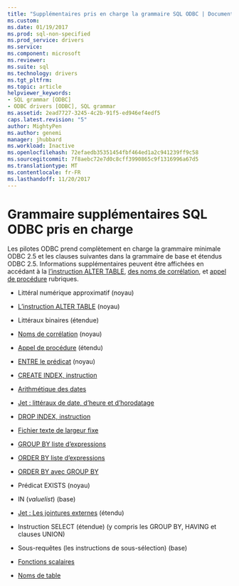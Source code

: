 ```yaml
---
title: "Supplémentaires pris en charge la grammaire SQL ODBC | Documents Microsoft"
ms.custom: 
ms.date: 01/19/2017
ms.prod: sql-non-specified
ms.prod_service: drivers
ms.service: 
ms.component: microsoft
ms.reviewer: 
ms.suite: sql
ms.technology: drivers
ms.tgt_pltfrm: 
ms.topic: article
helpviewer_keywords:
- SQL grammar [ODBC]
- ODBC drivers [ODBC], SQL grammar
ms.assetid: 2ead7727-3245-4c2b-91f5-ed946ef4edf5
caps.latest.revision: "5"
author: MightyPen
ms.author: genemi
manager: jhubbard
ms.workload: Inactive
ms.openlocfilehash: 72efaedb35351454fbf464ed1a2c941239ff9c58
ms.sourcegitcommit: 7f8aebc72e7d0c8cff3990865c9f1316996a67d5
ms.translationtype: MT
ms.contentlocale: fr-FR
ms.lasthandoff: 11/20/2017
---
```

# <a name="additional-supported-odbc-sql-grammar"></a>Grammaire supplémentaires SQL ODBC pris en charge
Les pilotes ODBC prend complètement en charge la grammaire minimale ODBC 2.5 et les clauses suivantes dans la grammaire de base et étendus ODBC 2.5. Informations supplémentaires peuvent être affichées en accédant à la [l’instruction ALTER TABLE](../../odbc/microsoft/alter-table-statement.md), [des noms de corrélation](../../odbc/microsoft/correlation-names.md), et [appel de procédure](../../odbc/microsoft/procedure-invocation.md) rubriques.  
  
-   Littéral numérique approximatif (noyau)  
  
-   [L’instruction ALTER TABLE](../../odbc/microsoft/alter-table-statement.md) (noyau)  
  
-   Littéraux binaires (étendue)  
  
-   [Noms de corrélation](../../odbc/microsoft/correlation-names.md) (noyau)  
  
-   [Appel de procédure](../../odbc/microsoft/procedure-invocation.md) (étendu)  
  
-   [ENTRE le prédicat](../../odbc/microsoft/between-predicate.md) (noyau)  
  
-   [CREATE INDEX, instruction](../../odbc/microsoft/create-index-statement.md)  
  
-   [Arithmétique des dates](../../odbc/microsoft/date-arithmetic.md)  
  
-   [Jet : littéraux de date, d’heure et d’horodatage](../../odbc/microsoft/jet-date-time-and-timestamp-literals.md)  
  
-   [DROP INDEX, instruction](../../odbc/microsoft/drop-index-statement.md)  
  
-   [Fichier texte de largeur fixe](../../odbc/microsoft/fixed-width-text-file.md)  
  
-   [GROUP BY liste d’expressions](../../odbc/microsoft/group-by-expression-list.md)  
  
-   [ORDER BY liste d’expressions](../../odbc/microsoft/order-by-expression-list.md)  
  
-   [ORDER BY avec GROUP BY](../../odbc/microsoft/order-by-with-group-by.md)  
  
-   Prédicat EXISTS (noyau)  
  
-   IN (*valuelist*) (base)  
  
-   [Jet : Les jointures externes](../../odbc/microsoft/jet-outer-joins.md) (étendu)  
  
-   Instruction SELECT (étendue) (y compris les GROUP BY, HAVING et clauses UNION)  
  
-   Sous-requêtes (les instructions de sous-sélection) (base)  
  
-   [Fonctions scalaires](../../odbc/microsoft/scalar-functions.md)  
  
-   [Noms de table](../../odbc/microsoft/table-names.md)
